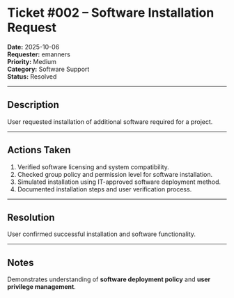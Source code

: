 # Ticket #002 – Software Installation Request

**Date:** 2025-10-06  
**Requester:** emanners  
**Priority:** Medium  
**Category:** Software Support  
**Status:** Resolved  

---

## Description
User requested installation of additional software required for a project.

---

## Actions Taken
1. Verified software licensing and system compatibility.  
2. Checked group policy and permission level for software installation.  
3. Simulated installation using IT-approved software deployment method.  
4. Documented installation steps and user verification process.

---

## Resolution
User confirmed successful installation and software functionality.

---

## Notes
Demonstrates understanding of **software deployment policy** and **user privilege management**.
